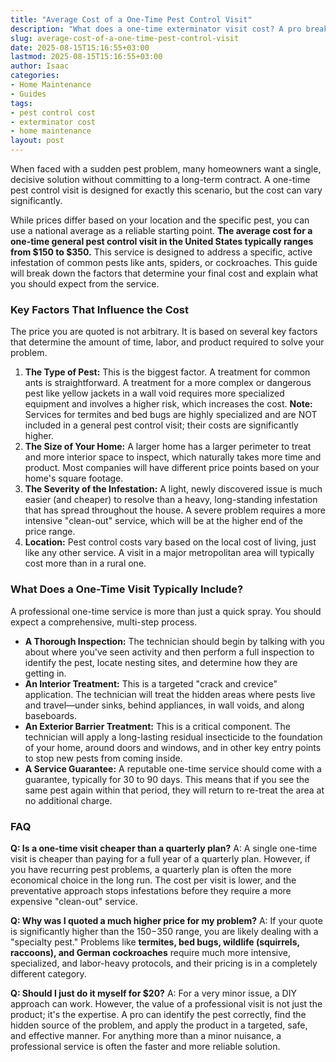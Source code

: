 ```yaml
---
title: "Average Cost of a One-Time Pest Control Visit"
description: "What does a one-time exterminator visit cost? A pro breaks down the national average price range, the factors that influence the final cost, and what the service includes."
slug: average-cost-of-a-one-time-pest-control-visit
date: 2025-08-15T15:16:55+03:00
lastmod: 2025-08-15T15:16:55+03:00
author: Isaac
categories:
- Home Maintenance
- Guides
tags:
- pest control cost
- exterminator cost
- home maintenance
layout: post
---
```

When faced with a sudden pest problem, many homeowners want a single, decisive solution without committing to a long-term contract. A one-time pest control visit is designed for exactly this scenario, but the cost can vary significantly.

While prices differ based on your location and the specific pest, you can use a national average as a reliable starting point. **The average cost for a one-time general pest control visit in the United States typically ranges from $150 to $350.** This service is designed to address a specific, active infestation of common pests like ants, spiders, or cockroaches. This guide will break down the factors that determine your final cost and explain what you should expect from the service.

### Key Factors That Influence the Cost

The price you are quoted is not arbitrary. It is based on several key factors that determine the amount of time, labor, and product required to solve your problem.

1.  **The Type of Pest:** This is the biggest factor. A treatment for common ants is straightforward. A treatment for a more complex or dangerous pest like yellow jackets in a wall void requires more specialized equipment and involves a higher risk, which increases the cost. **Note:** Services for termites and bed bugs are highly specialized and are NOT included in a general pest control visit; their costs are significantly higher.
2.  **The Size of Your Home:** A larger home has a larger perimeter to treat and more interior space to inspect, which naturally takes more time and product. Most companies will have different price points based on your home's square footage.
3.  **The Severity of the Infestation:** A light, newly discovered issue is much easier (and cheaper) to resolve than a heavy, long-standing infestation that has spread throughout the house. A severe problem requires a more intensive "clean-out" service, which will be at the higher end of the price range.
4.  **Location:** Pest control costs vary based on the local cost of living, just like any other service. A visit in a major metropolitan area will typically cost more than in a rural one.

### What Does a One-Time Visit Typically Include?

A professional one-time service is more than just a quick spray. You should expect a comprehensive, multi-step process.

*   **A Thorough Inspection:** The technician should begin by talking with you about where you've seen activity and then perform a full inspection to identify the pest, locate nesting sites, and determine how they are getting in.
*   **An Interior Treatment:** This is a targeted "crack and crevice" application. The technician will treat the hidden areas where pests live and travel—under sinks, behind appliances, in wall voids, and along baseboards.
*   **An Exterior Barrier Treatment:** This is a critical component. The technician will apply a long-lasting residual insecticide to the foundation of your home, around doors and windows, and in other key entry points to stop new pests from coming inside.
*   **A Service Guarantee:** A reputable one-time service should come with a guarantee, typically for 30 to 90 days. This means that if you see the same pest again within that period, they will return to re-treat the area at no additional charge.

### FAQ

**Q: Is a one-time visit cheaper than a quarterly plan?**
A: A single one-time visit is cheaper than paying for a full year of a quarterly plan. However, if you have recurring pest problems, a quarterly plan is often the more economical choice in the long run. The cost per visit is lower, and the preventative approach stops infestations before they require a more expensive "clean-out" service.

**Q: Why was I quoted a much higher price for my problem?**
A: If your quote is significantly higher than the $150-$350 range, you are likely dealing with a "specialty pest." Problems like **termites, bed bugs, wildlife (squirrels, raccoons), and German cockroaches** require much more intensive, specialized, and labor-heavy protocols, and their pricing is in a completely different category.

**Q: Should I just do it myself for $20?**
A: For a very minor issue, a DIY approach can work. However, the value of a professional visit is not just the product; it's the expertise. A pro can identify the pest correctly, find the hidden source of the problem, and apply the product in a targeted, safe, and effective manner. For anything more than a minor nuisance, a professional service is often the faster and more reliable solution.

